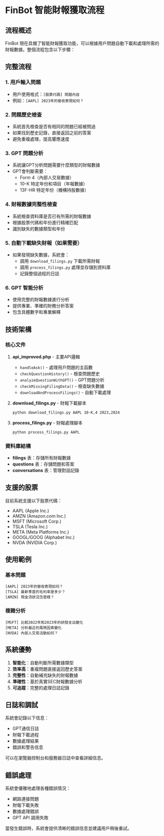 # FinBot 智能財報獲取流程

## 流程概述

FinBot 現在具備了智能財報獲取功能，可以根據用戶問題自動下載和處理所需的財報數據。整個流程包含以下步驟：

## 完整流程

### 1. 用戶輸入問題
- 用戶使用格式：`[股票代碼] 問題內容`
- 例如：`[AAPL] 2023年的營收表現如何？`

### 2. 問題歷史檢查
- 系統首先檢查是否有相同的問題已經被問過
- 如果找到歷史記錄，直接返回之前的答案
- 避免重複處理，提高響應速度

### 3. GPT 問題分析
- 系統讓GPT分析問題需要什麼類型的財報數據
- GPT會判斷需要：
  - Form 4（內部人交易數據）
  - 10-K 特定年份和項目（年報數據）
  - 13F-HR 特定年份（機構持股數據）

### 4. 財報數據完整性檢查
- 系統檢查資料庫是否已有所需的財報數據
- 根據股票代碼和年份進行精確匹配
- 識別缺失的數據類型和年份

### 5. 自動下載缺失財報（如果需要）
- 如果發現缺失數據，系統會：
  - 調用 `download_filings.py` 下載所需財報
  - 調用 `process_filings.py` 處理並存儲到資料庫
  - 記錄整個過程的日誌

### 6. GPT 智能分析
- 使用完整的財報數據進行分析
- 提供專業、準確的財務分析答案
- 包含具體數字和專業解釋

## 技術架構

### 核心文件

1. **api_improved.php** - 主要API邏輯
   - `handleAsk()` - 處理用戶問題的主函數
   - `checkQuestionHistory()` - 檢查問題歷史
   - `analyzeQuestionWithGPT()` - GPT問題分析
   - `checkMissingFilingData()` - 檢查缺失數據
   - `downloadAndProcessFilings()` - 自動下載處理

2. **download_filings.py** - 財報下載腳本
   ```bash
   python download_filings.py AAPL 10-K,4 2023,2024
   ```

3. **process_filings.py** - 財報處理腳本
   ```bash
   python process_filings.py AAPL
   ```

### 資料庫結構

- **filings** 表：存儲所有財報數據
- **questions** 表：存儲問題和答案
- **conversations** 表：管理對話記錄

## 支援的股票

目前系統支援以下股票代碼：
- AAPL (Apple Inc.)
- AMZN (Amazon.com Inc.)
- MSFT (Microsoft Corp.)
- TSLA (Tesla Inc.)
- META (Meta Platforms Inc.)
- GOOGL/GOOG (Alphabet Inc.)
- NVDA (NVIDIA Corp.)

## 使用範例

### 基本問題
```
[AAPL] 2023年的營收表現如何？
[TSLA] 最新季度的毛利率是多少？
[AMZN] 現金流狀況怎麼樣？
```

### 複雜分析
```
[MSFT] 比較2022年和2023年的研發支出變化
[META] 分析最近的風險因素變化
[NVDA] 內部人交易活動如何？
```

## 系統優勢

1. **智能化**：自動判斷所需數據類型
2. **效率高**：重複問題直接返回歷史答案
3. **完整性**：自動補充缺失的財報數據
4. **準確性**：基於真實SEC財報數據分析
5. **可追蹤**：完整的處理日誌記錄

## 日誌和調試

系統會記錄以下信息：
- GPT通信日誌
- 財報下載過程
- 數據處理結果
- 錯誤和警告信息

可以在瀏覽器控制台和服務器日誌中查看詳細信息。

## 錯誤處理

系統會優雅地處理各種錯誤情況：
- 網路連接問題
- 財報下載失敗
- 數據處理錯誤
- GPT API 調用失敗

當發生錯誤時，系統會提供清晰的錯誤信息並建議用戶稍後重試。 
